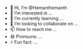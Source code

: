 - 👋 Hi, I’m @Hemanthemanth
- 👀 I’m interested in ...
- 🌱 I’m currently learning ...
- 💞️ I’m looking to collaborate on ...
- 📫 How to reach me ...
- 😄 Pronouns: ...
- ⚡ Fun fact: ...

<!---
Hemanthemanth/Hemanthemanth is a ✨ special ✨ repository because its `README.md` (this file) appears on your GitHub profile.
You can click the Preview link to take a look at your changes.
--->
